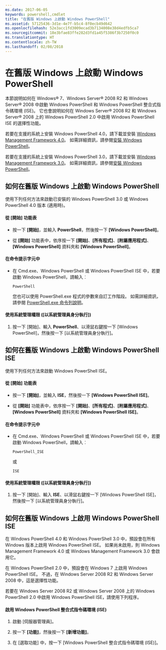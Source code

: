 ```yaml
---
ms.date: 2017-06-05
keywords: powershell,cmdlet
title: "在舊版 Windows 上啟動 Windows PowerShell"
ms.assetid: 57125436-3d1e-4e7f-b5c4-8f0ecb49d642
ms.openlocfilehash: 52e3acc1fd3009ecad3b7134008e38d4edfb5ca7
ms.sourcegitcommit: 18e3bfae83ffe282d3fd1a45f5386f3b7250f0c0
ms.translationtype: HT
ms.contentlocale: zh-TW
ms.lasthandoff: 02/08/2018
---
```

# <a name="starting-windows-powershell-on-earlier-versions-of-windows"></a>在舊版 Windows 上啟動 Windows PowerShell
本節說明如何在 Windows® 7、Windows Server® 2008 R2 和 Windows Server® 2008 中啟動 Windows PowerShell 和 Windows PowerShell 整合式指令碼環境 (ISE)。 它也會說明如何在 Windows Server® 2008 R2 和 Windows Server® 2008 上的 Windows PowerShell 2.0 中啟用 Windows PowerShell ISE 的選擇性功能。

若要在支援的系統上安裝 Windows PowerShell 4.0，請下載並安裝 [Windows Management Framework 4.0](http://go.microsoft.com/fwlink/?LinkID=293881)。 如需詳細資訊，請參閱[安裝 Windows PowerShell](Installing-Windows-PowerShell.md)。

若要在支援的系統上安裝 Windows PowerShell 3.0，請下載並安裝 [Windows Management Framework 3.0](http://go.microsoft.com/fwlink/?LinkID=240290)。 如需詳細資訊，請參閱[安裝 Windows PowerShell](Installing-Windows-PowerShell.md)。

## <a name="how-to-start-windows-powershell-on-earlier-versions-of-windows"></a>如何在舊版 Windows 上啟動 Windows PowerShell
使用下列任何方法來啟動已安裝的 Windows PowerShell 3.0 或 Windows PowerShell 4.0 版本 (適用時)。

#### <a name="from-the-start-menu"></a>從 [開始] 功能表

- 按一下 **[開始]**，並輸入 **PowerShell**，然後按一下 **[Windows PowerShell]**。

- 從 **[開始]** 功能表中，依序按一下 **[開始]**、**[所有程式]**、**[附屬應用程式]**、**[Windows PowerShell]** 資料夾和 **[Windows PowerShell]**。

#### <a name="at-the-command-prompt"></a>在命令提示字元中

- 在 Cmd.exe、Windows PowerShell 或 Windows PowerShell ISE 中，若要啟動 Windows PowerShell，請輸入︰

    ```
    PowerShell
    ```

    您也可以使用 PowerShell.exe 程式的參數來自訂工作階段。 如需詳細資訊，請參閱 [PowerShell.exe 命令列說明](../core-powershell/console/PowerShell.exe-Command-Line-Help.md)。

#### <a name="with-administrative-privileges-run-as-administrator"></a>使用系統管理權限 ([以系統管理員身分執行])

1. 按一下 [開始]、輸入 **PowerShell**、以滑鼠右鍵按一下 [Windows PowerShell]，然後按一下 [以系統管理員身分執行]。

## <a name="how-to-start-windows-powershell-ise-on-earlier-releases-of-windows"></a>如何在舊版 Windows 上啟動 Windows PowerShell ISE
使用下列任何方法來啟動 Windows PowerShell ISE。

#### <a name="from-the-start-menu"></a>從 [開始] 功能表

- 按一下 **[開始]**，並輸入 **ISE**，然後按一下 **[Windows PowerShell ISE]**。

- 從 **[開始]** 功能表中，依序按一下 **[開始]**、**[所有程式]**、**[附屬應用程式]**、**[Windows PowerShell]** 資料夾和 **[Windows PowerShell ISE]**。

#### <a name="at-the-command-prompt"></a>在命令提示字元中

- 在 Cmd.exe、Windows PowerShell 或 Windows PowerShell ISE 中，若要啟動 Windows PowerShell，請輸入︰

    ```
    PowerShell_ISE
    ```

    或

    ```
    ISE
    ```

#### <a name="with-administrative-privileges-run-as-administrator"></a>使用系統管理權限 ([以系統管理員身分執行])

1. 按一下 [開始]、輸入 **ISE**、以滑鼠右鍵按一下 [Windows PowerShell ISE]，然後按一下 [以系統管理員身分執行]。

## <a name="how-to-enable-windows-powershell-ise-on-earlier-releases-of-windows"></a>如何在舊版 Windows 上啟用 Windows PowerShell ISE
在 Windows PowerShell 4.0 和 Windows PowerShell 3.0 中，預設會在所有 Windows 版本上啟用 Windows PowerShell ISE。 如果尚未啟用，則 Windows Management Framework 4.0 或 Windows Management Framework 3.0 會啟用它。

在 Windows PowerShell 2.0 中，預設會在 Windows 7 上啟用 Windows PowerShell ISE。 不過，在 Windows Server 2008 R2 和 Windows Server 2008 中，這是選擇性功能。

若要在 Windows Server 2008 R2 或 Windows Server 2008 上的 Windows PowerShell 2.0 中啟用 Windows PowerShell ISE，請使用下列程序。

#### <a name="to-enable-windows-powershell-integrated-scripting-environment-ise"></a>啟用 Windows PowerShell 整合式指令碼環境 (ISE)

1. 啟動 [伺服器管理員]。

2. 按一下 **[功能]**，然後按一下 **[新增功能]**。

3. 在 [選取功能] 中，按一下 [Windows PowerShell 整合式指令碼環境 (ISE)]。

